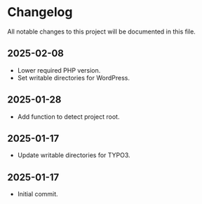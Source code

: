 # Changelog
All notable changes to this project will be documented in this file.

## 2025-02-08
* Lower required PHP version.
* Set writable directories for WordPress.

## 2025-01-28
* Add function to detect project root.

## 2025-01-17
* Update writable directories for TYPO3.

## 2025-01-17
* Initial commit.
